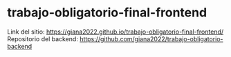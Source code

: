 # trabajo-obligatorio-final-frontend
Link del sitio: https://giana2022.github.io/trabajo-obligatorio-final-frontend/
Repositorio del backend: https://github.com/giana2022/trabajo-obligatorio-backend
